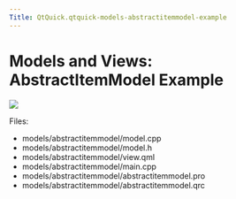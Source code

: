 ```yaml
---
Title: QtQuick.qtquick-models-abstractitemmodel-example
---
```

        
Models and Views: AbstractItemModel Example
===========================================

<span class="subtitle"></span>
<span id="details"></span>
![](https://developer.ubuntu.com/static/devportal_uploaded/f26ab703-0a71-4843-bf27-9d3f3f4724a2-api/apps/qml/sdk-15.04/qtquick-models-abstractitemmodel-example/images/qml-abstractitemmodel-example.png)

Files:

-   models/abstractitemmodel/model.cpp
-   models/abstractitemmodel/model.h
-   models/abstractitemmodel/view.qml
-   models/abstractitemmodel/main.cpp
-   models/abstractitemmodel/abstractitemmodel.pro
-   models/abstractitemmodel/abstractitemmodel.qrc

